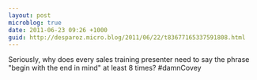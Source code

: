 ```yaml
---
layout: post
microblog: true
date: 2011-06-23 09:26 +1000
guid: http://desparoz.micro.blog/2011/06/22/t83677165337591808.html
---
```

Seriously, why does every sales training presenter need to say the phrase "begin with the end in mind" at least 8 times? #damnCovey
